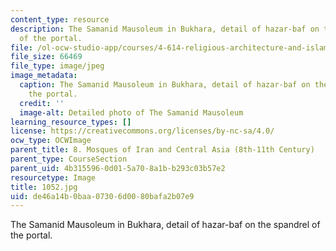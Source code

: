 ```yaml
---
content_type: resource
description: The Samanid Mausoleum in Bukhara, detail of hazar-baf on the spandrel
  of the portal.
file: /ol-ocw-studio-app/courses/4-614-religious-architecture-and-islamic-cultures-fall-2002/de46a14b0baa07306d0080bafa2b07e9_1052.jpg
file_size: 66469
file_type: image/jpeg
image_metadata:
  caption: The Samanid Mausoleum in Bukhara, detail of hazar-baf on the spandrel of
    the portal.
  credit: ''
  image-alt: Detailed photo of The Samanid Mausoleum
learning_resource_types: []
license: https://creativecommons.org/licenses/by-nc-sa/4.0/
ocw_type: OCWImage
parent_title: 8. Mosques of Iran and Central Asia (8th-11th Century)
parent_type: CourseSection
parent_uid: 4b315596-0d01-5a70-8a1b-b293c03b57e2
resourcetype: Image
title: 1052.jpg
uid: de46a14b-0baa-0730-6d00-80bafa2b07e9
---
```

The Samanid Mausoleum in Bukhara, detail of hazar-baf on the spandrel of the portal.
